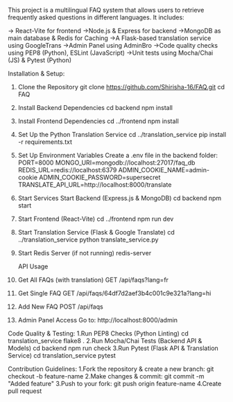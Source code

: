 This project is a multilingual FAQ system that allows users to retrieve frequently asked questions in different languages. It includes:

-> React-Vite for frontend
->Node.js & Express for backend
->MongoDB as main database & Redis for Caching
->A Flask-based translation service using GoogleTrans
->Admin Panel using AdminBro
->Code quality checks using PEP8 (Python), ESLint (JavaScript)
->Unit tests using Mocha/Chai (JS) & Pytest (Python)

 Installation & Setup:
 1. Clone the Repository
 git clone https://github.com/Shirisha-16/FAQ.git
 cd FAQ
 2. Install Backend Dependencies
    cd backend
    npm install
 3. Install Frontend Dependencies
    cd ../frontend
    npm install
 4. Set Up the Python Translation Service
    cd ../translation_service
    pip install -r requirements.txt
 5. Set Up Environment Variables
    Create a .env file in the backend folder:
    PORT=8000
    MONGO_URI=mongodb://localhost:27017/faq_db
    REDIS_URL=redis://localhost:6379
    ADMIN_COOKIE_NAME=admin-cookie
    ADMIN_COOKIE_PASSWORD=supersecret
    TRANSLATE_API_URL=http://localhost:8000/translate
6. Start Services
   Start Backend (Express.js & MongoDB)
   cd backend
   npm start
7. Start Frontend (React-Vite)
   cd ../frontend
   npm run dev
8. Start Translation Service (Flask & Google Translate)
   cd ../translation_service
   python translate_service.py
9. Start Redis Server (if not running)
    redis-server

    API Usage
 1. Get All FAQs (with translation)
    GET /api/faqs?lang=fr
 2. Get Single FAQ
    GET /api/faqs/64df7d2aef3b4c001c9e321a?lang=hi
 3. Add New FAQ
    POST /api/faqs
 4. Admin Panel Access
    Go to: http://localhost:8000/admin

 Code Quality & Testing:
 1.Run PEP8 Checks (Python Linting)
   cd translation_service
   flake8 .
 2.Run Mocha/Chai Tests (Backend API & Models)
   cd backend
   npm run check
 3.Run Pytest (Flask API & Translation Service)
   cd translation_service
   pytest

  Contribution Guidelines:
 1.Fork the repository & create a new branch:
   git checkout -b feature-name
 2.Make changes & commit:
   git commit -m "Added feature"
 3.Push to your fork:
   git push origin feature-name
 4.Create pull request
  
